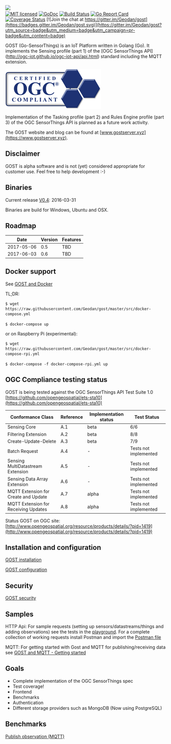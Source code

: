 <img src="https://raw.githubusercontent.com/gost/dashboard/master/content/assets/img/logo.png" width="353"><br />
[![MIT licensed](https://img.shields.io/badge/license-MIT-blue.svg)](https://github.com/Geodan/gost/blob/master/LICENSE)
[![GoDoc](https://godoc.org/github.com/Geodan/gost?status.svg)](https://godoc.org/github.com/Geodan/gost)
[![Build Status](https://travis-ci.org/Geodan/gost.svg?branch=master)](https://travis-ci.org/Geodan/gost)
[![Go Report Card](https://goreportcard.com/badge/geodan/gost)](https://goreportcard.com/report/geodan/gost)
[![Coverage Status](https://coveralls.io/repos/github/Geodan/gost/badge.svg?branch=master)](https://coveralls.io/github/Geodan/gost?branch=master)
[![Join the chat at https://gitter.im/Geodan/gost](https://badges.gitter.im/Geodan/gost.svg)](https://gitter.im/Geodan/gost?utm_source=badge&utm_medium=badge&utm_campaign=pr-badge&utm_content=badge)<br />

GOST (Go-SensorThings) is an IoT Platform written in Golang (Go). It implements the Sensing profile (part 1) of the [OGC SensorThings API] (http://ogc-iot.github.io/ogc-iot-api/api.html) standard including the MQTT extension.

<a href="http://www.opengeospatial.org/resource/products/details/?pid=1419"><img src ="docs/images/Certified_OGC_Compliant_Logo_Web.png"/><br/></a>

Implementation of the Tasking profile (part 2) and Rules Engine profile (part 3) of the OGC SensorThings API is planned as a future work activity.

The GOST website and blog can be found at [www.gostserver.xyz](https://www.gostserver.xyz).

## Disclaimer

GOST is alpha software and is not (yet) considered appropriate for customer use. Feel free to help development :-)

## Binaries

Current release [V0.4](https://github.com/Geodan/gost/releases/tag/0.4): 2016-03-31

Binaries are build for Windows, Ubuntu and OSX.


## Roadmap

| Date       	|             Version 	| Features                                                        	|
|------------	|---------------------	|-----------------------------------------------------------------	|
| 2017-05-06 	| 0.5                 	| TBD                                                             	|
| 2017-06-03 	| 0.6                 	| TBD                                                             	|


## Docker support

See [GOST and Docker](docs/gost_docker.md)

TL;DR:

```
$ wget https://raw.githubusercontent.com/Geodan/gost/master/src/docker-compose.yml 

$ docker-compose up
```

or on Raspberry Pi (experimental):
```
$ wget https://raw.githubusercontent.com/Geodan/gost/master/src/docker-compose-rpi.yml

$ docker-compose -f docker-compose-rpi.yml up
```

## OGC Compliance testing status

GOST is being tested against the OGC SensorThings API Test Suite 1.0 [https://github.com/opengeospatial/ets-sta10](https://github.com/opengeospatial/ets-sta10)

| Conformance Class                     | Reference | Implementation status |Test Status               |
|---------------------------------------|-----------|-----------------------|--------------------------| 
| Sensing Core                          | A.1       | beta                  | 6/6                      |
| Filtering Extension                   | A.2       | beta                  | 8/8                      |
| Create-Update-Delete                  | A.3       | beta                  | 7/9                      |
| Batch Request                         | A.4       | -                     | Tests not implemented    |
| Sensing MultiDatastream Extension     | A.5       | -                     | Tests not implemented    |
| Sensing Data Array Extension          | A.6       | -                     | Tests not implemented    |
| MQTT Extension for Create and Update  | A.7       | alpha                 | Tests not implemented    |
| MQTT Extension for Receiving Updates  | A.8       | alpha                 | Tests not implemented    |

Status GOST on OGC site: [http://www.opengeospatial.org/resource/products/details/?pid=1419](http://www.opengeospatial.org/resource/products/details/?pid=1419)

## Installation and configuration

[GOST installation](docs/gost_installation.md)

[GOST configuration](docs/gost_configuration.md)

## Security

[GOST security](docs/gost_security.md)

## Samples

HTTP Api: For sample requests (setting up sensors/datastreams/things and adding observations) see the tests in the [playground](test/playground_tests.md). 
For a complete collection of working requests install Postman and import the [Postman file](test/GOST.json.postman_collection) 

MQTT: For getting started with Gost and MQTT for publishing/receiving data see [GOST and MQTT - Getting started](docs/gost_mqtt_getting_started.md)

## Goals

- Complete implementation of the OGC SensorThings spec
- Test coverage!
- Frontend
- Benchmarks
- Authentication
- Different storage providers such as MongoDB (Now using PostgreSQL)

## Benchmarks

[Publish observation (MQTT)](https://github.com/Geodan/gost/wiki/Benchmark---publish-observation-(MQTT))
